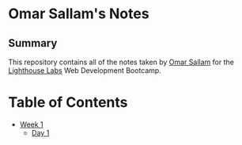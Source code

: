 # Omar Sallam's Notes

## Summary

This repository contains all of the notes taken by [Omar Sallam](https://github.com/osallam-web/lighthouse-web-notes) for the [Lighthouse Labs](https://www.lighthouselabs.ca/) Web Development Bootcamp.

# Table of Contents
* [Week 1](/Week_1)
  * [Day 1](/Week_1/Day_1)